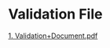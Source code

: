 # Validation File

[1. Validation+Document.pdf](https://github.com/Abhijeet-Sih/Data-Capture-and-Analysis-of-Cab-Rides/files/14613896/1.Validation%2BDocument.pdf)
